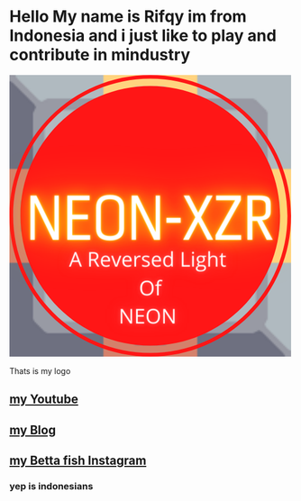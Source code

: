 # Hello My name is Rifqy im from Indonesia and i just like to play and contribute in mindustry

<img src=https://github.com/NEON-XZR/About/blob/main/Gambar/Github%20logo.png>

Thats is my logo

## [my Youtube](https://www.youtube.com/channel/UC8rk0VpMpoX3XPeqGLewCtw)

## [my Blog](https://rifqyblogs.blogspot.com/)

## [my Betta fish Instagram](https://www.instagram.com/rifqy_cupang_pemula/?hl=en)

### yep is indonesians
